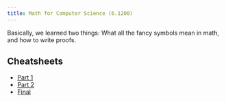 ```yaml
---
title: Math for Computer Science (6.1200)
---
```


Basically, we learned two things: What all the fancy symbols mean in math, and how to write proofs.

## Cheatsheets

- [Part 1](https://docs.google.com/document/d/1i-h80jxithfHKxOpKFmsr5GoleVgUTDVAmNODthhvsE/edit?usp=sharing)
- [Part 2](https://docs.google.com/document/d/14wUzrHtU1hcK4SuXdnzfZFfWLHL97VkKfMLVdDb0lrM/edit?usp=sharing)
- [Final](https://docs.google.com/document/d/19ii7F_oEBUbxK2kr47GY9EHD5voF6wmLF7gfGFh-dTo/edit?usp=sharing)
